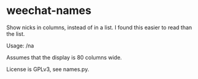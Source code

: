 weechat-names
=============

Show nicks in columns, instead of in a list. I found this easier to read than the list.

Usage: /na

Assumes that the display is 80 columns wide.

License is GPLv3, see names.py.
